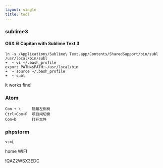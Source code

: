 ```yaml
---
layout: single
title: tool
---
```


### sublime3

#### OSX El Capitan with Sublime Text 3

    ln -s /Applications/Sublime\ Text.app/Contents/SharedSupport/bin/subl /usr/local/bin/subl
    ➜  ~ vi ~/.bash_profile
    export PATH=$PATH:~/usr/local/bin
    ➜  ~ source ~/.bash_profile
    ➜  ~ subl

  it works fine!


### Atom

    Com + \     隐藏左侧树
    Ctrl+Com+P  项目间切换
    Com+b       打开文件
    
### phpstorm
   
    ⌥⇧⌘L



home WIFI

  !QAZ2WSX3EDC
